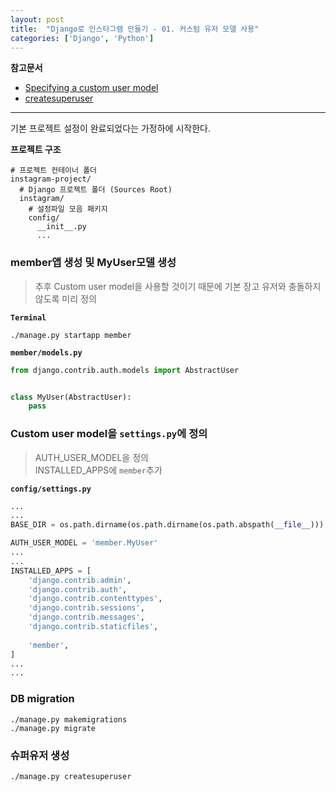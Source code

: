 ```yaml
---
layout: post
title:  "Django로 인스타그램 만들기 - 01. 커스텀 유저 모델 사용"
categories: ['Django', 'Python']
---
```


**참고문서**
- [Specifying a custom user model](https://docs.djangoproject.com/ko/1.11/topics/auth/customizing/#specifying-a-custom-user-model)
- [createsuperuser](https://docs.djangoproject.com/en/1.11/ref/django-admin/#createsuperuser)


---

기본 프로젝트 설정이 완료되었다는 가정하에 시작한다.

**프로젝트 구조**  

```shell
# 프로젝트 컨테이너 폴더
instagram-project/
  # Django 프로젝트 폴더 (Sources Root)
  instagram/
    # 설정파일 모음 패키지
    config/
      __init__.py
      ...
```


### member앱 생성 및 MyUser모델 생성

> 추후 Custom user model을 사용할 것이기 때문에 기본 장고 유저와 충돌하지 않도록 미리 정의

**`Terminal`**

```shell
./manage.py startapp member
```

**`member/models.py`**

```python
from django.contrib.auth.models import AbstractUser


class MyUser(AbstractUser):
    pass
```

### Custom user model을 `settings.py`에 정의

> AUTH_USER_MODEL을 정의  
> INSTALLED_APPS에 `member`추가

**`config/settings.py`**

```python
...
...
BASE_DIR = os.path.dirname(os.path.dirname(os.path.abspath(__file__)))

AUTH_USER_MODEL = 'member.MyUser'
...
...
INSTALLED_APPS = [
    'django.contrib.admin',
    'django.contrib.auth',
    'django.contrib.contenttypes',
    'django.contrib.sessions',
    'django.contrib.messages',
    'django.contrib.staticfiles',
    
    'member',
]
...
...
```

### DB migration

```shell
./manage.py makemigrations
./manage.py migrate
```

### 슈퍼유저 생성

```shell
./manage.py createsuperuser
```